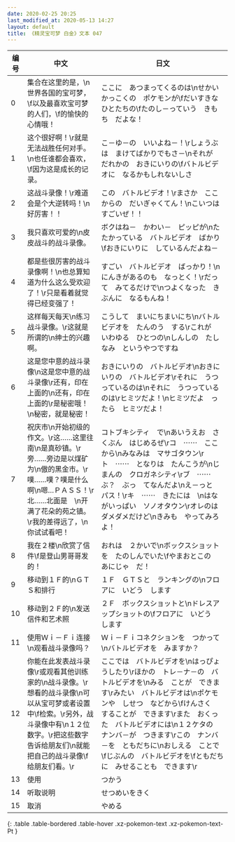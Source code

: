 ```yaml
---
date: 2020-02-25 20:25
last_modified_at: 2020-05-13 14:27
layout: default
title: 《精灵宝可梦 白金》文本 047
---
```

| 编号 | 中文 | 日文 |
| ---- | ---- | ---- |
| 0 | 集合在这里的是，\n世界各国的宝可梦，\f以及最喜欢宝可梦的人们，\f的愉快的心情哦！ | ここに　あつまってくるのは\nせかいかっこくの　ポケモンが\fだいすきな　ひとたちの\fたのし－っていう　きもち　だよな！ |
| 1 | 这个很好啊！\r就是无法战胜任何对手。\n也任谁都会喜欢，\f因为这是成长的记录。 | こ－ゆ－の　いいよね－！\rしょうぶは　まけてばかりでもさ－\nそれが　だれかの　おきにいりの\fバトルビデオに　なるかもしれないしさ |
| 2 | 这战斗录像！\r难道会是个大逆转吗！\n好厉害！！ | この　バトルビデオ！\rまさか　ここからの　だいぎゃくてん！\nこいつは　すごいぜ！！ |
| 3 | 我只喜欢可爱的\n皮皮战斗的战斗录像。 | ボクはね－　かわい－　ピッピが\nたたかっている　バトルビデオ　ばかり\fおきにいりに　しているんだよね－ |
| 4 | 都是些很厉害的战斗录像啊！\n也总算知道为什么这么受欢迎了！\r只是看着就觉得已经变强了！ | すごい　バトルビデオ　ばっかり！\nにんきがあるのも　なっとく！\rだって　みてるだけで\nつよくなった　きぶんに　なるもんね！ |
| 5 | 这样每天每天\n练习战斗录像。\r这就是所谓的\n绅士的兴趣啊。 | こうして　まいにちまいにち\nバトルビデオを　たんのう　する\rこれが　いわゆる　ひとつの\nしんしの　たしなみ　というやつですね |
| 6 | 这是您中意的战斗录像\n这是您中意的战斗录像\r还有，印在上面的\n还有，印在上面的\r是秘密哦！\n秘密，就是秘密！ | おきにいりの　バトルビデオ\nおきにいりの　バトルビデオ\rそれに　うつっているのは\nそれに　うつっているのは\rヒミツだよ！\nヒミツだよ　ったら　ヒミツだよ！ |
| 7 | 祝庆市\n开始初级的作文。\r这……这里往南\n是真砂镇。\r旁……旁边是以煤矿为\n傲的黑金市。\r噗……噗？噗是什么啊\n嗯…ＰＡＳＳ！\r北……北面是　\n开满了花朵的苑之镇。\r我的差得远了，\n你试试看吧！ | コトブキシティ　で\nあいうえお　さくぶん　はじめるぜ\rコ　⋯⋯　ここから\nみなみは　マサゴタウン\rト　⋯⋯　となりは　たんこうが\nじまんの　クロガネシティ\rブ　⋯⋯　ぶ？　ぶっ　てなんだよ\nえ－っと　パス！\rキ　⋯⋯　きたには　\nはながいっぱい　ソノオタウン\rオレのは　ダメダメだけど\nきみも　やってみろよ！ |
| 8 | 我在２楼\n欣赏了信件\f是登山男哥哥发的！ | おれは　２かいで\nボックスショットを　たのしんでいた\fやまおとこの　あにじゃ　だ！ |
| 9 | 移动到１Ｆ的\nＧＴＳ和排行 | １Ｆ　ＧＴＳと　ランキングの\nフロアに　いどう　します |
| 10 | 移动到２Ｆ的\n发送信件和艺术照 | ２Ｆ　ボックスショットと\nドレスアップショットの\fフロアに　いどう　します |
| 11 | 使用Ｗｉ－Ｆｉ连接\n观看战斗录像吗？ | Ｗｉ－Ｆｉコネクションを　つかって\nバトルビデオを　みますか？ |
| 12 | 你能在此发表战斗录像\r或观看其他训练家的\n战斗录像。\r想看的战斗录像\n可以从宝可梦或者设置中\f检索。\r另外，战斗录像中有\n１２位数字。\r把这些数字告诉给朋友们\n就能把自己的战斗录像\f给朋友们看。\r | ここでは　バトルビデオを\nはっぴょうしたり\rほかの　トレ－ナ－の　バトルビデオを\nみる　ことが　できます\rみたい　バトルビデオは\nポケモンや　しせつ　などから\fけんさく　することが　できます\rまた　おくった　バトルビデオには\n１２ケタの　ナンバ－が　つきます\rこの　ナンバ－を　ともだちに\nおしえる　ことで\fじぶんの　バトルビデオを\fともだちに　みせることも　できます\r |
| 13 | 使用 | つかう |
| 14 | 听取说明 | せつめいをきく |
| 15 | 取消 | やめる |
{: .table .table-bordered .table-hover .xz-pokemon-text .xz-pokemon-text-Pt }